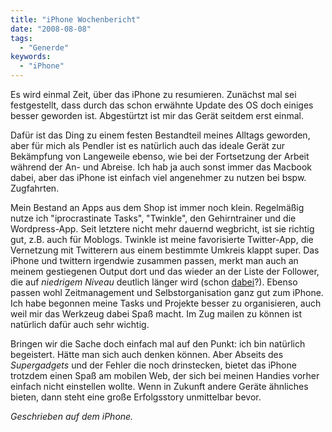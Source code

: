 ```yaml
---
title: "iPhone Wochenbericht"
date: "2008-08-08"
tags:
  - "Generde"
keywords:
  - "iPhone"
---
```


Es wird einmal Zeit, über das iPhone zu resumieren. Zunächst mal sei festgestellt, dass durch das schon erwähnte Update des OS doch einiges besser geworden ist. Abgestürtzt ist mir das Gerät seitdem erst einmal.

Dafür ist das Ding zu einem festen Bestandteil meines Alltags geworden, aber für mich als Pendler ist es natürlich auch das ideale Gerät zur Bekämpfung von Langeweile ebenso, wie bei der Fortsetzung der Arbeit während der An- und Abreise. Ich hab ja auch sonst immer das Macbook dabei, aber das iPhone ist einfach viel angenehmer zu nutzen bei bspw. Zugfahrten.

Mein Bestand an Apps aus dem Shop ist immer noch klein. Regelmäßig nutze ich "iprocrastinate Tasks", "Twinkle", den Gehirntrainer und die Wordpress-App. Seit letztere nicht mehr dauernd wegbricht, ist sie richtig gut, z.B. auch für Moblogs. Twinkle ist meine favorisierte Twitter-App, die Vernetzung mit Twitterern aus einem bestimmte Umkreis klappt super. Das iPhone und twittern irgendwie zusammen passen, merkt man auch an meinem gestiegenen Output dort und das wieder an der Liste der Follower, die auf _niedrigem Niveau_ deutlich länger wird (schon [dabei](http://twitter.com/nicobruenjes)?). Ebenso passen wohl Zeitmanagement und Selbstorganisation ganz gut zum iPhone. Ich habe begonnen meine Tasks und Projekte besser zu organisieren, auch weil mir das Werkzeug dabei Spaß macht. Im Zug mailen zu können ist natürlich dafür auch sehr wichtig.

Bringen wir die Sache doch einfach mal auf den Punkt: ich bin natürlich begeistert. Hätte man sich auch denken können. Aber Abseits des _Supergadgets_ und der Fehler die noch drinstecken, bietet das iPhone trotzdem einen Spaß am mobilen Web, der sich bei meinen Handies vorher einfach nicht einstellen wollte. Wenn in Zukunft andere Geräte ähnliches bieten, dann steht eine große Erfolgsstory unmittelbar bevor.

_Geschrieben auf dem iPhone._
